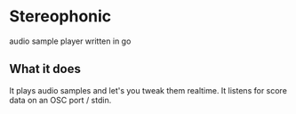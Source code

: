 # Stereophonic
audio sample player written in go

## What it does
It plays audio samples and let's you tweak them realtime.
It listens for score data on an OSC port / stdin.






